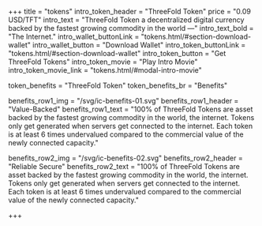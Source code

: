 +++
title =  "tokens"
intro_token_header = "ThreeFold Token"
price = "0.09 USD/TFT"
intro_text = "ThreeFold Token a decentralized digital currency backed by the fastest growing commodity in the world —"
intro_text_bold = "The Internet."
intro_wallet_buttonLink = "tokens.html/#section-download-wallet"
intro_wallet_button = "Download Wallet"
intro_token_buttonLink = "tokens.html/#section-download-wallet"
intro_token_button = "Get ThreeFold Tokens"
intro_token_movie = "Play Intro Movie"
intro_token_movie_link = "tokens.html/#modal-intro-movie"


token_benefits = "ThreeFold Token"
token_benefits_br = "Benefits"


benefits_row1_img = "/svg/ic-benefits-01.svg"
benefits_row1_header = "Value-Backed"
benefits_row1_text = "100% of ThreeFold Tokens are asset backed by the fastest growing commodity in the world, the internet. Tokens only get generated when servers get connected to the internet. Each token is at least 6 times undervalued compared to the commercial value of the newly connected capacity."

benefits_row2_img = "/svg/ic-benefits-02.svg"
benefits_row2_header = "Reliable Secure"
benefits_row2_text = "100% of ThreeFold Tokens are asset backed by the fastest growing commodity in the world, the internet. Tokens only get generated when servers get connected to the internet. Each token is at least 6 times undervalued compared to the commercial value of the newly connected capacity."




+++
